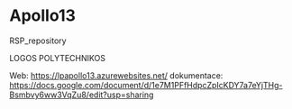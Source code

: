 # Apollo13
RSP_repository

LOGOS POLYTECHNIKOS


Web: https://lpapollo13.azurewebsites.net/
dokumentace: https://docs.google.com/document/d/1e7M1PFfHdpcZpIcKDY7a7eYjTHg-Bsmbvy6ww3VqZu8/edit?usp=sharing
